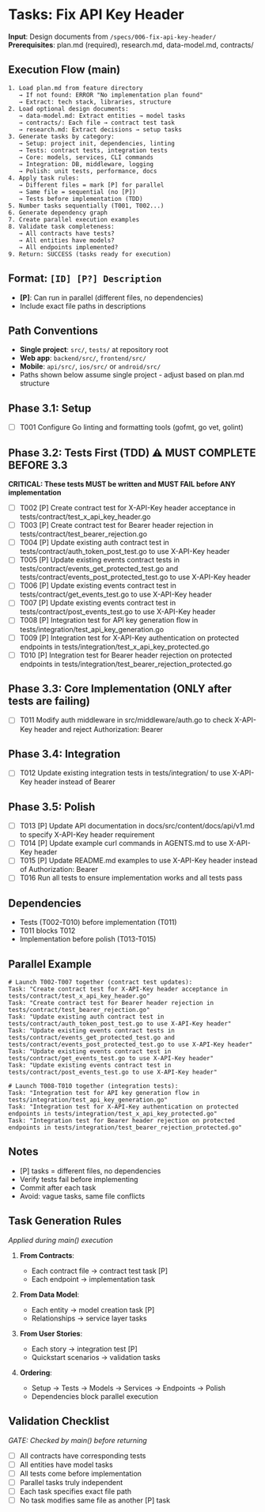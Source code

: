 # Tasks: Fix API Key Header

**Input**: Design documents from `/specs/006-fix-api-key-header/`
**Prerequisites**: plan.md (required), research.md, data-model.md, contracts/

## Execution Flow (main)
```
1. Load plan.md from feature directory
   → If not found: ERROR "No implementation plan found"
   → Extract: tech stack, libraries, structure
2. Load optional design documents:
   → data-model.md: Extract entities → model tasks
   → contracts/: Each file → contract test task
   → research.md: Extract decisions → setup tasks
3. Generate tasks by category:
   → Setup: project init, dependencies, linting
   → Tests: contract tests, integration tests
   → Core: models, services, CLI commands
   → Integration: DB, middleware, logging
   → Polish: unit tests, performance, docs
4. Apply task rules:
   → Different files = mark [P] for parallel
   → Same file = sequential (no [P])
   → Tests before implementation (TDD)
5. Number tasks sequentially (T001, T002...)
6. Generate dependency graph
7. Create parallel execution examples
8. Validate task completeness:
   → All contracts have tests?
   → All entities have models?
   → All endpoints implemented?
9. Return: SUCCESS (tasks ready for execution)
```

## Format: `[ID] [P?] Description`
- **[P]**: Can run in parallel (different files, no dependencies)
- Include exact file paths in descriptions

## Path Conventions
- **Single project**: `src/`, `tests/` at repository root
- **Web app**: `backend/src/`, `frontend/src/`
- **Mobile**: `api/src/`, `ios/src/` or `android/src/`
- Paths shown below assume single project - adjust based on plan.md structure

## Phase 3.1: Setup
- [ ] T001 Configure Go linting and formatting tools (gofmt, go vet, golint)

## Phase 3.2: Tests First (TDD) ⚠️ MUST COMPLETE BEFORE 3.3
**CRITICAL: These tests MUST be written and MUST FAIL before ANY implementation**
- [ ] T002 [P] Create contract test for X-API-Key header acceptance in tests/contract/test_x_api_key_header.go
- [ ] T003 [P] Create contract test for Bearer header rejection in tests/contract/test_bearer_rejection.go
- [ ] T004 [P] Update existing auth contract test in tests/contract/auth_token_post_test.go to use X-API-Key header
- [ ] T005 [P] Update existing events contract tests in tests/contract/events_get_protected_test.go and tests/contract/events_post_protected_test.go to use X-API-Key header
- [ ] T006 [P] Update existing events contract test in tests/contract/get_events_test.go to use X-API-Key header
- [ ] T007 [P] Update existing events contract test in tests/contract/post_events_test.go to use X-API-Key header
- [ ] T008 [P] Integration test for API key generation flow in tests/integration/test_api_key_generation.go
- [ ] T009 [P] Integration test for X-API-Key authentication on protected endpoints in tests/integration/test_x_api_key_protected.go
- [ ] T010 [P] Integration test for Bearer header rejection on protected endpoints in tests/integration/test_bearer_rejection_protected.go

## Phase 3.3: Core Implementation (ONLY after tests are failing)
- [ ] T011 Modify auth middleware in src/middleware/auth.go to check X-API-Key header and reject Authorization: Bearer

## Phase 3.4: Integration
- [ ] T012 Update existing integration tests in tests/integration/ to use X-API-Key header instead of Bearer

## Phase 3.5: Polish
- [ ] T013 [P] Update API documentation in docs/src/content/docs/api/v1.md to specify X-API-Key header requirement
- [ ] T014 [P] Update example curl commands in AGENTS.md to use X-API-Key header
- [ ] T015 [P] Update README.md examples to use X-API-Key header instead of Authorization: Bearer
- [ ] T016 Run all tests to ensure implementation works and all tests pass

## Dependencies
- Tests (T002-T010) before implementation (T011)
- T011 blocks T012
- Implementation before polish (T013-T015)

## Parallel Example
```
# Launch T002-T007 together (contract test updates):
Task: "Create contract test for X-API-Key header acceptance in tests/contract/test_x_api_key_header.go"
Task: "Create contract test for Bearer header rejection in tests/contract/test_bearer_rejection.go"
Task: "Update existing auth contract test in tests/contract/auth_token_post_test.go to use X-API-Key header"
Task: "Update existing events contract tests in tests/contract/events_get_protected_test.go and tests/contract/events_post_protected_test.go to use X-API-Key header"
Task: "Update existing events contract test in tests/contract/get_events_test.go to use X-API-Key header"
Task: "Update existing events contract test in tests/contract/post_events_test.go to use X-API-Key header"

# Launch T008-T010 together (integration tests):
Task: "Integration test for API key generation flow in tests/integration/test_api_key_generation.go"
Task: "Integration test for X-API-Key authentication on protected endpoints in tests/integration/test_x_api_key_protected.go"
Task: "Integration test for Bearer header rejection on protected endpoints in tests/integration/test_bearer_rejection_protected.go"
```

## Notes
- [P] tasks = different files, no dependencies
- Verify tests fail before implementing
- Commit after each task
- Avoid: vague tasks, same file conflicts

## Task Generation Rules
*Applied during main() execution*

1. **From Contracts**:
   - Each contract file → contract test task [P]
   - Each endpoint → implementation task
   
2. **From Data Model**:
   - Each entity → model creation task [P]
   - Relationships → service layer tasks
   
3. **From User Stories**:
   - Each story → integration test [P]
   - Quickstart scenarios → validation tasks

4. **Ordering**:
   - Setup → Tests → Models → Services → Endpoints → Polish
   - Dependencies block parallel execution

## Validation Checklist
*GATE: Checked by main() before returning*

- [ ] All contracts have corresponding tests
- [ ] All entities have model tasks
- [ ] All tests come before implementation
- [ ] Parallel tasks truly independent
- [ ] Each task specifies exact file path
- [ ] No task modifies same file as another [P] task